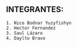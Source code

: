 ## INTEGRANTES: 


	1. Nico Bodnar Yuzyfishyn
	2. Hector Fernandez
	3. Saul Lázaro
	4. Daylto Bravo


